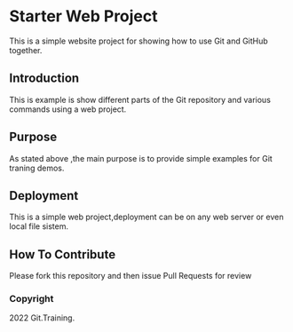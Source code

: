 # Starter Web Project

This is a simple website project for showing how to use Git and GitHub together.

## Introduction

This is example is show different parts of the Git repository and various commands using a web project.

## Purpose

As stated above ,the main purpose is to provide simple examples for Git traning demos.

## Deployment

This is a simple web project,deployment can be on any web server or even local file sistem.

## How To Contribute

Please fork this repository and then issue Pull Requests for review

### Copyright

2022 Git.Training.